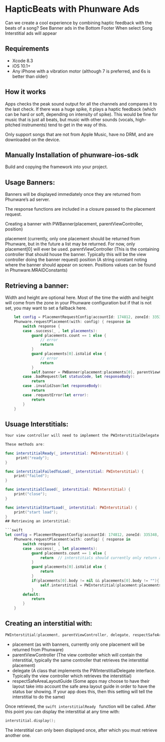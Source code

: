 #  HapticBeats with Phunware Ads

Can we create a cool experience by combining haptic feedback with the beats of a song?
See Banner ads in the Bottom Footer
When select Song Interstitial ads will appear

## Requirements

- Xcode 8.3
- iOS 10.1+
- Any iPhone with a vibration motor (although 7 is preferred, and 6s is better than older)

## How it works

Apps checks the peak sound output for all the channels and compares it to the last check. If there was a huge spike, it plays a haptic feedback (which can be hard or soft, depending on intensity of spike). This would be fine for music that is just all beats, but music with other sounds (vocals, high-pitched instruments) tend to get in the way of this.

Only support songs that are not from Apple Music, have no DRM, and are downloaded on the device. 


## Manually Installation of phunware-ios-sdk 
Build and copying the framework into your project.

## Usage Banners: 
Banners will be displayed immediately once they are returned from Phunware’s ad server.

The response functions are included in a closure passed to the placement request.

Creating a banner with PWBanner(placement, parentViewController, position)

placement (currently, only one placement should be returned from Phunware, but in the future a list may be returned. For now, only placement[0] will ever be used.
parentViewController (This is the containing controller that should house the banner. Typically this will be the view controller doing the banner request)
position (A string constant noting where the banner should appear on screen. Positions values can be found in Phunware.MRAIDConstants)
## Retrieving a banner:

Width and height are optional here. Most of the time the width and height will come from the zone in your Phunware configuration but if that is not set, you may want to set a fallback here.

```swift
    let config = PlacementRequestConfig(accountId: 174812, zoneId: 335387, width:320, height:50, customExtras:nil)
    Phunware.requestPlacement(with: config) { response in
        switch response {
        case .success(_ , let placements):
            guard placements.count == 1 else {
                // error
                return
            }
            guard placements[0].isValid else {
                // error
                return
            }
            self.banner = PWBanner(placement:placements[0], parentViewController:self, position:Positions.BOTTOM_CENTER)
        case .badRequest(let statusCode, let responseBody):
            return
        case .invalidJson(let responseBody):
            return
        case .requestError(let error):
            return
        }
    } 
```
## Usuage Interstitials:
```swift
Your view controller will need to implement the PWInterstitialDelegate interface to retrieve event information.

These methods are:

func interstitialReady(_ interstitial: PWInterstitial) {
     print("ready");
}

func interstitialFailedToLoad(_ interstitial: PWInterstitial) {
    print("failed");
}

func interstitialClosed(_ interstitial: PWInterstitial) {
    print("close");
}

func interstitialStartLoad(_ interstitial: PWInterstitial) {
    print("start load");
}
## Retrieving an interstitial:

```swift
let config = PlacementRequestConfig(accountId: 174812, zoneId: 335348, width:nil, height:nil, customExtras:nil)
    Phunware.requestPlacement(with: config) { response in
        switch response {
        case .success(_ , let placements):
            guard placements.count == 1 else {
                return  // interstitials should currently only return a single ad
            }
            guard placements[0].isValid else {
                return
            }
            if(placements[0].body != nil && placements[0].body != ""){
                self.interstitial = PWInterstitial(placement:placements[0], parentViewController:self, delegate:self, respectSafeAreaLayoutGuide:true)
            }
        default:
            return
        }
    } 
```

## Creating an interstitial with:
```swift
PWInterstitial(placement, parentViewController, delegate, respectSafeAreaLayoutGuide)
```

- placement (as with banners, currently only one placement will be returned from Phunware)
- parentViewController (The view controller which will contain the interstitial, typically the same controller that retrieves the interstitial placement)
- delegate (A class that implements the PWInterstitialDelegate interface. Typically the view controller which retrieves the interstitial)
- respectSafeAreaLayoutGuide (Some apps may choose to have their layout take into account the safe area layout guide in order to have the status bar showing. If your app does this, then this setting will tell the interstitial to do the same)

Once retrieved, the ```swift interstitialReady ``` function will be called. After this point you can display the interstitial at any time with:


```swift
interstitial.display();
```
The interstitial can only been displayed once, after which you must retrieve another one.


